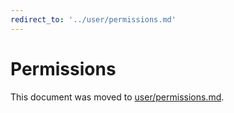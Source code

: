 ```yaml
---
redirect_to: '../user/permissions.md'
---
```


# Permissions

This document was moved to [user/permissions.md](../user/permissions.md).

<!-- This redirect file can be deleted February 1, 2021, or later. -->
<!-- Before deletion, see: https://docs.gitlab.com/ee/development/documentation/#move-or-rename-a-page -->
